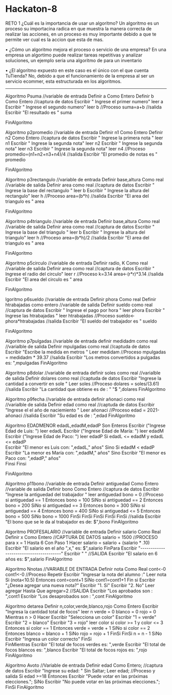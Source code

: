 # Hackaton-8
RETO 1
¿Cuál es la importancia de usar un algoritmo?
Un algoritmo es un proceso su importacina radica en que muestra la manera correcta de realizar las acciones, en un proceso es muy importante debido a que te permite ver cual es la accion que esta de mas.



• ¿Cómo un algoritmo mejora el proceso o servicio de una empresa?
En una empresa un algortimo puede realizar tareas repetitivas y analizar soluciones, un ejemplo seria una algoritmo de para un inventario




• ¿El algoritmo expuesto en este caso es el único con el que cuenta TuTienda?
No, debido a que el funcionamiento de la empresa al ser un servicio ecommer, esta estructurada en los algoritmos.

---------------------------------------------------------------------------------------------------------------------------------------------------------




















Algoritmo Psuma 
	//variable de entrada
	Definir a Como Entero
	Definir b Como Entero
	//captura de datos 
	Escribir " Ingrese el primer numero"
	leer a
	Escribir " Ingrese el segundo numero"
	leer b
	//Proceso 
	suma=a+b
	//salida 
	Escribir "El resultado es " suma 
	
FinAlgoritmo


Algoritmo p2promedio 
	//variable de entrada
	Definir n1 Como Entero
	Definir n2 Como Entero
	//captura de datos 
	Escribir " Ingrese la primera nota "
	leer n1
	Escribir " Ingrese la segunda nota"
	leer n2
	Escribir " Ingrese la segunda nota"
	leer n3
	Escribir " Ingrese la segunda nota"
	leer n4
	//Proceso 
     promedio=(n1+n2+n3+n4)/4
	//salida 
	Escribir "El promedio de notas es " promedio
	
FinAlgoritmo




Algoritmo p3rectangulo
	//variable de entrada
	Definir base,altura Como real 
	//variable de salida
	Definir area como real 
	//captura de datos 
	Escribir " Ingrese la base del rectangulo "
	leer b
	Escribir " Ingrese la altura del rectangulo"
	leer h
	//Proceso 
     area=(b*h)
	//salida 
	Escribir "El area del triangulo es  " area
	
FinAlgoritmo


Algoritmo p4triangulo 
	//variable de entrada
	Definir base,altura Como real 
	//variable de salida
	Definir area como real 
	//captura de datos 
	Escribir " Ingrese la base del triangulo "
	leer b
	Escribir " Ingrese la altura del triangulo"
  leer h
  //Proceso 
     area=(b*h)/2
	//salida 
	Escribir "El area del triangulo es  " area
	
FinAlgoritmo

Algoritmo p5circulo
	//variable de entrada
	Definir radio, K Como real 
	//variable de salida
	Definir area como real 
	//captura de datos 
	Escribir " Ingrese el radio del circulo"
	leer r
  	//Proceso 
	k=3.14
	area<-(r*r)*3.14
	//salida 
	Escribir "El area del circulo es  " area
	
FinAlgoritmo

lgoritmo p6sueldo
	//variable de entrada
	Definir phora Como real 
	Definir  htrabajadas como entero
	//variable de salida
	Definir sueldo como real 
	//captura de datos 
	Escribir " Ingrese el pago por hora "
	leer phora
	Escribir " Ingrese las htrabajadas "
	leer htrabajadas
	//Proceso 
	sueldo<-phora*htrabajadas
	//salida 
	Escribir "El sueldo del trabajador es " sueldo 
	
FinAlgoritmo


Algoritmo p7pulgadas
	//variable de entrada
	definir medidadm como real
	//varialble de salida 
	Definir mpulgadas como real
	//captuda de datos 
	Escribir "Escribe la medida en metros "
	Leer medidam
	//Proceso 
	mpulgadas = medidadm * 39.37
	//salida 
	Escribir "Los metros convertidos a pulgadas es: ",mpulgadas
FinAlgoritmo

Algoritmo p8dolar
	//variable de entrada
	definir soles como real
	//varialble de salida 
	Definir dolares como real
	//captuda de datos 
	Escribir "Ingrese la cantidad a convertir en sole "
	Leer soles
	//Proceso 
	dolares = soles/(3.61)
	//salida 
	Escribir "La cantidad que obtiene es de : " "$ ",dolares
FinAlgoritmo


Algoritmo p9fecha
	//variable de entrada
	definir añonaci como real
	//varialble de salida 
	Definir edad  como real
	//captuda de datos 
	Escribir "Ingrese el el año de naciemiento  "
	Leer añonaci
	//Proceso 
	edad = 2021-añonaci
	//salida 
	Escribir "Su edad es de : ",edad
FinAlgoritmo


Algoritmo EDADMENOR
	edadL,edadM,edadP Son Enteros
	Escribir ("Ingrese Edad de Luis: ")
	leer edadL
	Escribir ("Ingrese Edad de María: ")
	leer edadM
	Escribir ("Ingrese Edad de Paco: ")
	leer edadP
	Si  edadL <= edadM y edadL <= edadP  
		Escribir  "El menor es Luis con: ",edadL," años"
	Sino
		Si  edadM < edadP
			Escribir  "La menor es María con: ",edadM," años"
		Sino
			Escribir  "El menor es Paco con: ",edadP," años"  
		Finsi
	Finsi
	
FinAlgoritmo


Algoritmo p11bono 
	//variable de entrada
	Definir antiguedad Como Entero
	//variable de salida 
	Definir bono  Como Entero
	//captura de datos 
	Escribir "Ingrese la antiguedad del trabajador "
	leer antiguedad
	bono = 0
	//Proceso 
	si antiguedad == 1 Entonces
		bono = 100
	SiNo
		si antiguedad == 2 Entonces
			bono = 200
		SiNo
			si antiguedad == 3 Entonces
				bono = 300
			SiNo
				si antiguedad == 4 Entonces
					bono = 400
				SiNo
					si antiguedad <= 5 Entonces
						bono = 500
					SiNo
						bono = 1000
					FinSi
				FinSi
			FinSi
		FinSi
	FinSi
	//salida
	Escribir "El bono que se le da al trabajador es de: $",bono
FinAlgoritmo


Algoritmo PROFESALARIO
	//variable de entrada
	Definir salario Como Real
	Definir x Como Entero
	//CAPTURA DE DATOS
	salario = 1500
	//PROCESO 
	para x = 1 Hasta 6 Con Paso 1 Hacer
		salario = salario + (salario * .10)
		Escribir "El salario en el año ",x," es: $",salario
	FinPara
	Escribir "---------------------------------------"
	Escribir " "
	//SALIDA 
	Escribir "El salario en 6 años es: $",salario
FinAlgoritmo


Algoritmo Nnotas
	//VARIABLE DE ENTRADA 
	Definir nota Como Real
	cont<-0
	cont1<-0
	//Proceso 
	Repetir
		Escribir "Ingresar la nota del alumno :"
		Leer nota
		Si (nota<10.5) Entonces
			cont=cont+1
		SiNo
			cont1=cont1+1
		Fin si
		Escribir "¿Desea agregar una nueva nota?"
		Escribir "1. Sí"
		Escribir "2. No"
		Leer agregar
	Hasta Que agregar=2
	//SALIDA 
	Escribir "Los aprobados son : ",cont1
	Escribir "Los desaprobados son : ",cont
FinAlgoritmo

Algoritmo detarea
	Definir n,color,verde,blanco,rojo Como Entero
	Escribir "Ingresa la cantidad total de focos"
	leer n
	verde = 0
	blanco = 0
	rojo = 0
	Mientras n > 0 Hacer
		Escribir "Selecciona un color"
		Escribir "1 = verde"
		Escribir "2 = blanco"
		Escribir "3 = rojo"
		leer color
		si color >= 1 y color <= 3 Entonces
			si color == 1 Entonces
				verde = verde + 1
			SiNo
				si color == 2 Entonces
					blanco = blanco + 1
				SiNo
					rojo = rojo + 1
				FinSi
			FinSi
			n = n - 1
		SiNo
			Escribir "Ingresa un color correcto"
		FinSi		
	FinMientras
	Escribir "El total de focos verdes es: ",verde
	Escribir "El total de focos blancos es: ",blanco
	Escribir "El total de focos rojos es: ",rojo
FinAlgoritmo




Algoritmo Avoto
	//Variable de entrada 
    Definir edad Como Entero;
	//captura de datos 
    Escribir "Ingrese su edad: " Sin Saltar;
    Leer edad;
	//Proceso y salida 
    Si edad >=18 Entonces
        Escribir "Puede votar en las próximas elecciones.";
    SiNo
        Escribir "No puede votar en las próximas elecciones.";
    FinSi
FinAlgoritmo
